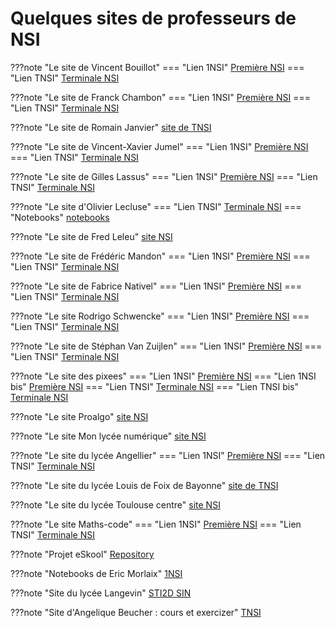 # Quelques sites de professeurs de NSI

???note "Le site de Vincent Bouillot"
    === "Lien 1NSI"
        [Première NSI](https://ferney-nsi.gitlab.io/premiere/)
    === "Lien TNSI"
        [Terminale NSI](https://ferney-nsi.gitlab.io/terminale/)

???note "Le site de Franck Chambon"
    === "Lien 1NSI"
        [Première NSI](https://ens-fr.gitlab.io/nsi1/)
    === "Lien TNSI"
        [Terminale NSI](https://ens-fr.gitlab.io/nsi2/)


???note "Le site de Romain Janvier"
    [site de TNSI](http://nsiterminale.janviercommelemois.fr/)

???note "Le site de Vincent-Xavier Jumel"
    === "Lien 1NSI"
        [Première NSI](https://lamadone.frama.io/informatique/premiere-nsi/index.html)
    === "Lien TNSI"
        [Terminale NSI](https://lamadone.frama.io/informatique/terminale-nsi/index.html)

???note "Le site de Gilles Lassus"
    === "Lien 1NSI"
        [Première NSI](https://glassus.github.io/premiere_nsi/)
    === "Lien TNSI"
        [Terminale NSI](https://glassus.github.io/terminale_nsi/)



???note "Le site d'Olivier Lecluse"
    === "Lien TNSI"
        [Terminale NSI](https://www.lecluse.fr/nsi/NSI_T/)
    === "Notebooks"
        [notebooks](https://notebooks.lecluse.fr/)




???note "Le site de Fred Leleu"
    [site NSI](https://impytoyable.fr/index.html)

???note "Le site de Frédéric Mandon"
    === "Lien 1NSI"
        [Première NSI](http://www.maths-info-lycee.fr/nsi_1ere.html)
    === "Lien TNSI"
        [Terminale NSI](http://www.maths-info-lycee.fr/nsi.html)    

???note "Le site de Fabrice Nativel"
    === "Lien 1NSI"
        [Première NSI](https://fabricenativel.github.io/NSIPremiere/)
    === "Lien TNSI"
        [Terminale NSI](https://fabricenativel.github.io/NSITerminale/)


???note "Le site Rodrigo Schwencke"
    === "Lien 1NSI"
        [Première NSI](https://eskool.gitlab.io/1nsi/)
    === "Lien TNSI"
        [Terminale NSI](https://eskool.gitlab.io/tnsi/)

???note "Le site de  Stéphan Van Zuijlen"
    === "Lien 1NSI"
        [Première NSI](https://isn-icn-ljm.pagesperso-orange.fr/1-NSI/index.html)
    === "Lien TNSI"
        [Terminale NSI](https://isn-icn-ljm.pagesperso-orange.fr/NSI-TLE/index.html)   

???note "Le site des pixees"
    === "Lien 1NSI"
        [Première NSI](https://pixees.fr/informatiquelycee/n_site/nsi_prem.html)
    === "Lien 1NSI bis"
        [Première NSI](https://pixees.fr/informatiquelycee/prem/index.html)
    === "Lien TNSI"
        [Terminale NSI](https://pixees.fr/informatiquelycee/n_site/nsi_term.html)
    === "Lien TNSI bis"
        [Terminale NSI](https://dav74.github.io/site_nsi_term/)



???note "Le site Proalgo"
    [site NSI](https://progalgo.fr/)

???note "Le site Mon lycée numérique"
    [site NSI](http://www.monlyceenumerique.fr/index_nsi.html)




???note "Le site du lycée Angellier"
    === "Lien 1NSI"
        [Première NSI](https://angellier.gitlab.io/nsi/premiere/)
    === "Lien TNSI"
        [Terminale NSI](https://angellier.gitlab.io/nsi/terminale/)



???note "Le site du lycée Louis de Foix de Bayonne"
    [site de TNSI](http://tnsi.free.fr/)

???note "Le site du lycée Toulouse centre"
    [site NSI](https://sites.google.com/view/nsi-toulouse-centre/accueil)



???note "Le site Maths-code"
    === "Lien 1NSI"
        [Première NSI](http://maths-code.fr/cours/premiere-nsi-2/)
    === "Lien TNSI"
        [Terminale NSI](http://maths-code.fr/cours/terminale-nsi/)

???note "Projet eSkool"
    [Repository](https://gitlab.com/eskool/tnsi/-/tree/main)


???note "Notebooks de Eric Morlaix"
    [1NSI](https://nbviewer.org/github/ericECmorlaix/1NSI_2019-2020/tree/master/)

???note "Site du lycée Langevin"
    [STI2D SIN](http://tsin.langevin-la-seyne.fr/SIN/)


???note "Site d'Angelique Beucher : cours et exercizer"
    [TNSI](https://infosite27.forge.aeif.fr/informatique-au-lycee-prevert/)
